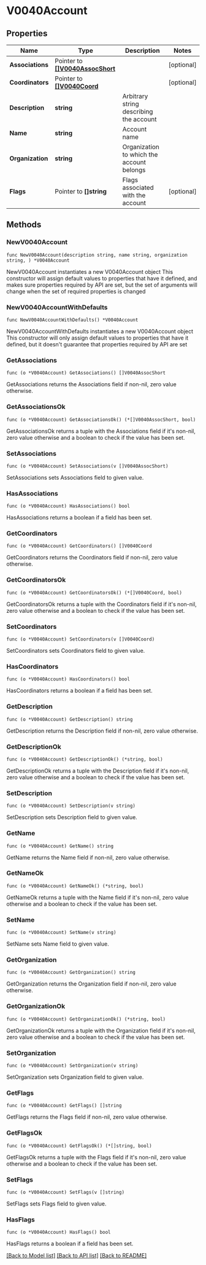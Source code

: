 # V0040Account

## Properties

Name | Type | Description | Notes
------------ | ------------- | ------------- | -------------
**Associations** | Pointer to [**[]V0040AssocShort**](V0040AssocShort.md) |  | [optional] 
**Coordinators** | Pointer to [**[]V0040Coord**](V0040Coord.md) |  | [optional] 
**Description** | **string** | Arbitrary string describing the account | 
**Name** | **string** | Account name | 
**Organization** | **string** | Organization to which the account belongs | 
**Flags** | Pointer to **[]string** | Flags associated with the account | [optional] 

## Methods

### NewV0040Account

`func NewV0040Account(description string, name string, organization string, ) *V0040Account`

NewV0040Account instantiates a new V0040Account object
This constructor will assign default values to properties that have it defined,
and makes sure properties required by API are set, but the set of arguments
will change when the set of required properties is changed

### NewV0040AccountWithDefaults

`func NewV0040AccountWithDefaults() *V0040Account`

NewV0040AccountWithDefaults instantiates a new V0040Account object
This constructor will only assign default values to properties that have it defined,
but it doesn't guarantee that properties required by API are set

### GetAssociations

`func (o *V0040Account) GetAssociations() []V0040AssocShort`

GetAssociations returns the Associations field if non-nil, zero value otherwise.

### GetAssociationsOk

`func (o *V0040Account) GetAssociationsOk() (*[]V0040AssocShort, bool)`

GetAssociationsOk returns a tuple with the Associations field if it's non-nil, zero value otherwise
and a boolean to check if the value has been set.

### SetAssociations

`func (o *V0040Account) SetAssociations(v []V0040AssocShort)`

SetAssociations sets Associations field to given value.

### HasAssociations

`func (o *V0040Account) HasAssociations() bool`

HasAssociations returns a boolean if a field has been set.

### GetCoordinators

`func (o *V0040Account) GetCoordinators() []V0040Coord`

GetCoordinators returns the Coordinators field if non-nil, zero value otherwise.

### GetCoordinatorsOk

`func (o *V0040Account) GetCoordinatorsOk() (*[]V0040Coord, bool)`

GetCoordinatorsOk returns a tuple with the Coordinators field if it's non-nil, zero value otherwise
and a boolean to check if the value has been set.

### SetCoordinators

`func (o *V0040Account) SetCoordinators(v []V0040Coord)`

SetCoordinators sets Coordinators field to given value.

### HasCoordinators

`func (o *V0040Account) HasCoordinators() bool`

HasCoordinators returns a boolean if a field has been set.

### GetDescription

`func (o *V0040Account) GetDescription() string`

GetDescription returns the Description field if non-nil, zero value otherwise.

### GetDescriptionOk

`func (o *V0040Account) GetDescriptionOk() (*string, bool)`

GetDescriptionOk returns a tuple with the Description field if it's non-nil, zero value otherwise
and a boolean to check if the value has been set.

### SetDescription

`func (o *V0040Account) SetDescription(v string)`

SetDescription sets Description field to given value.


### GetName

`func (o *V0040Account) GetName() string`

GetName returns the Name field if non-nil, zero value otherwise.

### GetNameOk

`func (o *V0040Account) GetNameOk() (*string, bool)`

GetNameOk returns a tuple with the Name field if it's non-nil, zero value otherwise
and a boolean to check if the value has been set.

### SetName

`func (o *V0040Account) SetName(v string)`

SetName sets Name field to given value.


### GetOrganization

`func (o *V0040Account) GetOrganization() string`

GetOrganization returns the Organization field if non-nil, zero value otherwise.

### GetOrganizationOk

`func (o *V0040Account) GetOrganizationOk() (*string, bool)`

GetOrganizationOk returns a tuple with the Organization field if it's non-nil, zero value otherwise
and a boolean to check if the value has been set.

### SetOrganization

`func (o *V0040Account) SetOrganization(v string)`

SetOrganization sets Organization field to given value.


### GetFlags

`func (o *V0040Account) GetFlags() []string`

GetFlags returns the Flags field if non-nil, zero value otherwise.

### GetFlagsOk

`func (o *V0040Account) GetFlagsOk() (*[]string, bool)`

GetFlagsOk returns a tuple with the Flags field if it's non-nil, zero value otherwise
and a boolean to check if the value has been set.

### SetFlags

`func (o *V0040Account) SetFlags(v []string)`

SetFlags sets Flags field to given value.

### HasFlags

`func (o *V0040Account) HasFlags() bool`

HasFlags returns a boolean if a field has been set.


[[Back to Model list]](../README.md#documentation-for-models) [[Back to API list]](../README.md#documentation-for-api-endpoints) [[Back to README]](../README.md)


